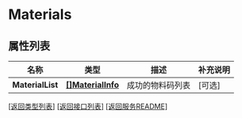 # Materials

## 属性列表

名称 | 类型 | 描述 | 补充说明
------------ | ------------- | ------------- | -------------
**MaterialList** | [**[]MaterialInfo**](MaterialInfo.md) | 成功的物料码列表 | [可选] 

[\[返回类型列表\]](README.md#类型列表)
[\[返回接口列表\]](README.md#接口列表)
[\[返回服务README\]](README.md)



